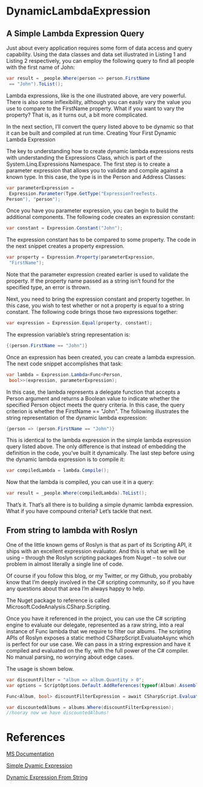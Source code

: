 # DynamicLambdaExpression

## A Simple Lambda Expression Query

Just about every application requires some form of data access and query capability. Using the data classes and data set illustrated in Listing 1 and Listing 2 respectively, you can employ the following query to find all people with the first name of John:

``` c#
var result = _people.Where(person => person.FirstName
 == "John").ToList();
```
Lambda expressions, like is the one illustrated above, are very powerful. There is also some inflexibility, although you can easily vary the value you use to compare to the FirstName property. What if you want to vary the property? That is, as it turns out, a bit more complicated.

In the next section, I’ll convert the query listed above to be dynamic so that it can be built and compiled at run time.
Creating Your First Dynamic Lambda Expression

The key to understanding how to create dynamic lambda expressions rests with understanding the Expressions Class, which is part of the System.Linq.Expressions Namespace. The first step is to create a parameter expression that allows you to validate and compile against a known type. In this case, the type is in the Person and Address Classes:

``` c#
var parameterExpression =
 Expression.Parameter(Type.GetType("ExpressionTreeTests.
Person"), "person");
```

Once you have you parameter expression, you can begin to build the additional components. The following code creates an expression constant:

``` c#
var constant = Expression.Constant("John");
```

The expression constant has to be compared to some property. The code in the next snippet creates a property expression.

``` c#
var property = Expression.Property(parameterExpression,
 "FirstName");
```

Note that the parameter expression created earlier is used to validate the property. If the property name passed as a string isn’t found for the specified type, an error is thrown.

Next, you need to bring the expression constant and property together. In this case, you wish to test whether or not a property is equal to a string constant. The following code brings those two expressions together:

``` c#
var expression = Expression.Equal(property, constant);
```

The expression variable’s string representation is:

``` c#
{(person.FirstName == "John")}
```

Once an expression has been created, you can create a lambda expression. The next code snippet accomplishes that task:

``` c#
var lambda = Expression.Lambda<Func<Person,
 bool>>(expression, parameterExpression);
```

In this case, the lambda represents a delegate function that accepts a Person argument and returns a Boolean value to indicate whether the specified Person object meets the query criteria. In this case, the query criterion is whether the FirstName == "John". The following illustrates the string representation of the dynamic lambda expression:

``` c#
{person => (person.FirstName == "John")}
```

This is identical to the lambda expression in the simple lambda expression query listed above. The only difference is that instead of embedding the definition in the code, you’ve built it dynamically. The last step before using the dynamic lambda expression is to compile it:

``` c#
var compiledLambda = lambda.Compile();
```

Now that the lambda is compiled, you can use it in a query:

``` c#
var result = _people.Where(compiledLambda).ToList();
```

That’s it. That’s all there is to building a simple dynamic lambda expression. What if you have compound criteria? Let’s tackle that next. 

## From string to lambda with Roslyn

One of the little known gems of Roslyn is that as part of its Scripting API, it ships with an excellent expression evaluator. And this is what we will be using – through the Roslyn scripting packages from Nuget – to solve our problem in almost literally a single line of code.

Of course if you follow this blog, or my Twitter, or my Github, you probably know that I’m deeply involved in the C# scripting community, so if you have any questions about that area I’m always happy to help.

The Nuget package to reference is called Microsoft.CodeAnalysis.CSharp.Scripting.

Once you have it referenced in the project, you can use the C# scripting engine to evaluate our delegate, represented as a raw string, into a real instance of Func lambda that we require to filter our albums. The scripting APIs of Roslyn exposes a static method CSharpScript.EvaluateAsync which is perfect for our use case. We can pass in a string expression and have it compiled and evaluated on the fly, with the full power of the C# compiler. No manual parsing, no worrying about edge cases.

The usage is shown below.

``` c#
var discountFilter = "album => album.Quantity > 0";
var options = ScriptOptions.Default.AddReferences(typeof(Album).Assembly);

Func<Album, bool> discountFilterExpression = await CSharpScript.EvaluateAsync<Func<Album, bool>>(discountFilter, options);

var discountedAlbums = albums.Where(discountFilterExpression);
//hooray now we have discountedAlbums!
```

# References

[MS Documentation](https://docs.microsoft.com/it-it/dotnet/csharp/programming-guide/concepts/expression-trees/how-to-use-expression-trees-to-build-dynamic-queries)

[Simple Dyamic Expression](https://www.codemag.com/article/1607041/Simplest-Thing-Possible-Dynamic-Lambda-Expressions)

[Dynamic Expression From String](https://www.strathweb.com/2018/01/easy-way-to-create-a-c-lambda-expression-from-a-string-with-roslyn/)

